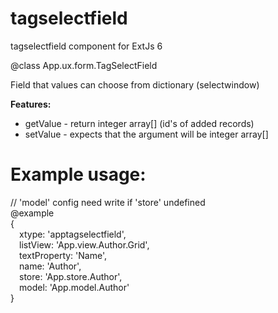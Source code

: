 # tagselectfield
tagselectfield component for ExtJs 6


@class App.ux.form.TagSelectField

Field that values can choose from dictionary (selectwindow)

<b>Features:</b>
* getValue - return integer array[] (id's of added records)
* setValue - expects that the argument will be integer array[]

# Example usage:

// 'model' config need write if 'store' undefined<br>
@example<br>
{<br>
    &emsp;xtype: 'apptagselectfield',<br>
    &emsp;listView: 'App.view.Author.Grid',<br>
    &emsp;textProperty: 'Name',<br>
    &emsp;name: 'Author',<br>
    &emsp;store: 'App.store.Author',<br>
    &emsp;model: 'App.model.Author'<br>
} <br>


